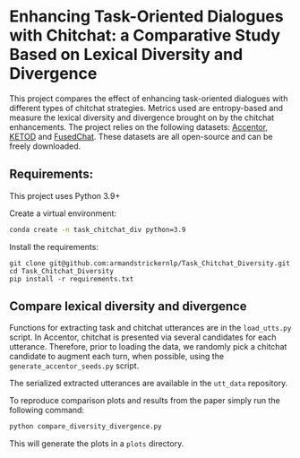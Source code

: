 # Enhancing Task-Oriented Dialogues with Chitchat: a Comparative Study Based on Lexical Diversity and Divergence
This project compares the effect of enhancing task-oriented dialogues with different types of chitchat strategies. Metrics used are entropy-based and measure the lexical diversity and divergence brought on by the chitchat enhancements. The project relies on the following datasets: [Accentor](https://github.com/facebookresearch/accentor), [KETOD](https://github.com/facebookresearch/ketod) and [FusedChat](https://github.com/tomyoung903/FusedChat).  These datasets are all open-source and can be freely downloaded. 



## Requirements:

This project uses Python 3.9+

Create a virtual environment:

```bash
conda create -n task_chitchat_div python=3.9
```

Install the requirements:
```bas
git clone git@github.com:armandstrickernlp/Task_Chitchat_Diversity.git
cd Task_Chitchat_Diversity
pip install -r requirements.txt
```

## Compare lexical diversity and divergence
Functions for extracting task and chitchat utterances are in the `load_utts.py` script. In Accentor, chitchat is presented via several candidates for each utterance. Therefore, prior to loading the data, we randomly pick a chitchat candidate to augment each turn, when possible, using the `generate_accentor_seeds.py` script.  

The serialized extracted utterances are available in the `utt_data` repository.  

To reproduce comparison plots and results from the paper simply run the following command:

```bash
python compare_diversity_divergence.py
```

This will generate the plots in a `plots` directory.
